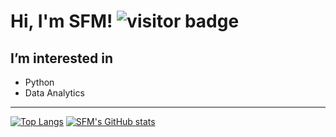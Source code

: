 # Hi, I'm SFM! ![visitor badge](https://visitor-badge.glitch.me/badge?page_id=stevie93.visitor-badge)

## I’m interested in
- Python
- Data Analytics

---

[![Top Langs](https://github-readme-stats.vercel.app/api/top-langs/?username=stevie93)](https://github.com/stevie93/github-readme-stats)
[![SFM's GitHub stats](https://github-readme-stats.vercel.app/api?username=stevie93)](https://github.com/stevie93/github-readme-stats)


<!---
Stevie93/Stevie93 is a ✨ special ✨ repository because its `README.md` (this file) appears on your GitHub profile.
You can click the Preview link to take a look at your changes.
--->
